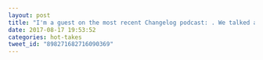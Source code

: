 ```yaml
---
layout: post
title: "I'm a guest on the most recent Changelog podcast: . We talked about #t1d, #elixir, @NervesProject, and @ElixirConf!"
date: 2017-08-17 19:53:52
categories: hot-takes
tweet_id: "898271682716090369"
---
```



<!-- Original tweet: https://twitter.com/i/status/898271682716090369 -->